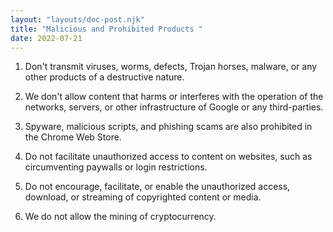 ```yaml
---
layout: "layouts/doc-post.njk"
title: "Malicious and Prohibited Products "
date: 2022-07-21
---
```


1. Don't transmit viruses, worms, defects, Trojan horses, malware, or any other products of a destructive nature.

1. We don't allow content that harms or interferes with the operation of the networks, servers, or other infrastructure of Google or any third-parties.

1. Spyware, malicious scripts, and phishing scams are also prohibited in the Chrome Web Store.

1. Do not facilitate unauthorized access to content on websites, such as circumventing paywalls or login restrictions.

1. Do not encourage, facilitate, or enable the unauthorized access, download, or streaming of copyrighted content or media.

1. We do not allow the mining of cryptocurrency.

